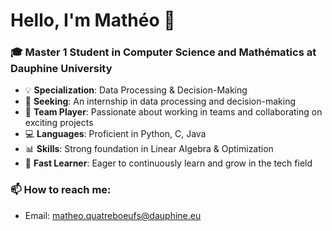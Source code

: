 # Hello, I'm Mathéo 👋

### 🎓 Master 1 Student in Computer Science and Mathématics at Dauphine University
- 💡 **Specialization**: Data Processing & Decision-Making
- 🔭 **Seeking**: An internship in data processing and decision-making
- 🤝 **Team Player**: Passionate about working in teams and collaborating on exciting projects
- 💻 **Languages**: Proficient in Python, C, Java
- 📊 **Skills**: Strong foundation in Linear Algebra & Optimization
- 🚀 **Fast Learner**: Eager to continuously learn and grow in the tech field

### 📫 How to reach me:
- Email: [matheo.quatreboeufs@dauphine.eu](mailto:matheo.quatreboeufs@dauphine.eu)
